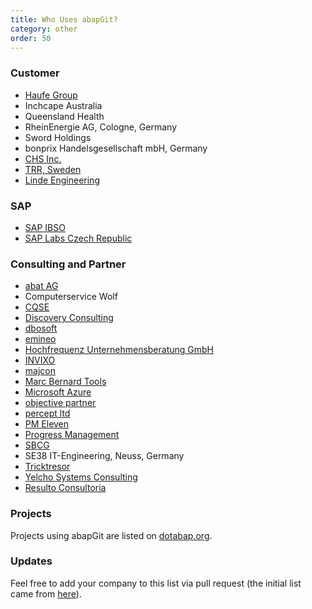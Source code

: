 ```yaml
---
title: Who Uses abapGit?
category: other
order: 50
---
```


### Customer
* [Haufe Group](https://www.haufegroup.com/en/home)
* Inchcape Australia
* Queensland Health
* RheinEnergie AG, Cologne, Germany
* Sword Holdings
* bonprix Handelsgesellschaft mbH, Germany
* [CHS Inc.](https://www.chsinc.com)
* [TRR, Sweden](https://www.trr.se)
* [Linde Engineering](https://www.linde-engineering.com/en/index.html)

### SAP
* [SAP IBSO](https://www.sap.com/services/application-development.html)
* [SAP Labs Czech Republic](https://www.facebook.com/SAPLabsCZ/)

### Consulting and Partner
* [abat AG](https://www.abat.de/)
* Computerservice Wolf
* [CQSE](https://www.cqse.eu/)
* [Discovery Consulting](https://www.discoveryconsulting.com.au)
* [dbosoft](https://www.dbosoft.eu)
* [emineo](https://www.emineo.ch/)
* [Hochfrequenz Unternehmensberatung GmbH](https://www.hochfrequenz.de/)
* [INVIXO](http://invixo.com/)
* [majcon](https://www.majcon.de/)
* [Marc Bernard Tools](https://marcbernardtools.com/)
* [Microsoft Azure](https://github.com/Microsoft/ABAP-SDK-for-Azure)
* [objective partner](https://www.objective-partner.de)
* [percept ltd](https://www.percept.sk)
* [PM Eleven](https:///www.pmeleven.com)
* [Progress Management](http://www.pmconseil.com/)
* [SBCG](https://www.sbcg.com.ua/)
* SE38 IT-Engineering, Neuss, Germany
* [Tricktresor](https://www.tricktresor.de)
* [Yelcho Systems Consulting](http://www.yelcho.com.au/)
* [Resulto Consultoria](https://www.resultoconsultoria.com/)

### Projects 

Projects using abapGit are listed on [dotabap.org](http://dotabap.org).

### Updates

Feel free to add your company to this list via pull request (the initial list came from [here](https://github.com/abapGit/abapGit/issues/1574)).
